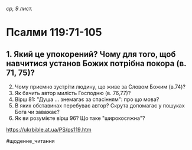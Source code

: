 
_ср, 9 лист._

# Псалми 119:71-105

## 1. Який це упокорений? Чому для того, щоб навчитися установ Божих потрібна покора (в. 71, 75)?
2. Чому приємно зустріти людину, що живе за Словом Божим (в.74)?
3. Як бачить автор милість Господню (в. 76,77)?
4. Вірш 81: "Душа  ... знемагає за спасінням": про що мова?
5. В яких обставинах перебуває автор? Скрута допомагає у пошуках Бога чи заважає?
6. Як ви розумієте вірш 96? Що таке "широкосяжна"?

https://ukrbible.at.ua/PS/ps119.htm

#щоденне_читання
